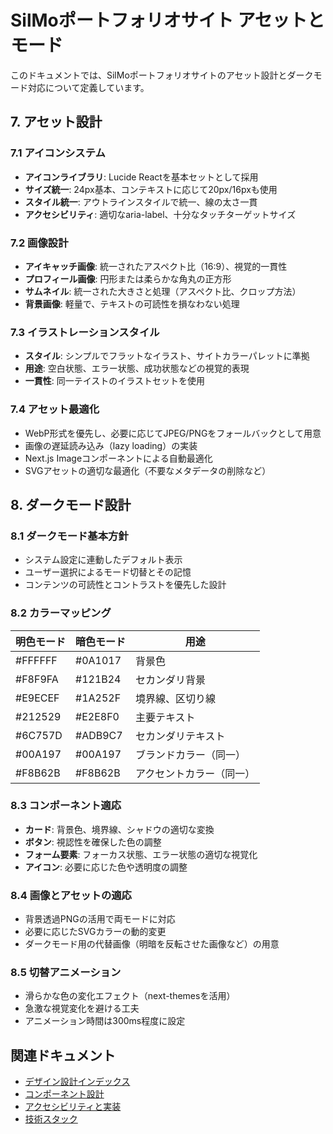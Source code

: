 # SilMoポートフォリオサイト アセットとモード

このドキュメントでは、SilMoポートフォリオサイトのアセット設計とダークモード対応について定義しています。

## 7. アセット設計

### 7.1 アイコンシステム

- **アイコンライブラリ**: Lucide Reactを基本セットとして採用
- **サイズ統一**: 24px基本、コンテキストに応じて20px/16pxも使用
- **スタイル統一**: アウトラインスタイルで統一、線の太さ一貫
- **アクセシビリティ**: 適切なaria-label、十分なタッチターゲットサイズ

### 7.2 画像設計

- **アイキャッチ画像**: 統一されたアスペクト比（16:9）、視覚的一貫性
- **プロフィール画像**: 円形または柔らかな角丸の正方形
- **サムネイル**: 統一された大きさと処理（アスペクト比、クロップ方法）
- **背景画像**: 軽量で、テキストの可読性を損なわない処理

### 7.3 イラストレーションスタイル

- **スタイル**: シンプルでフラットなイラスト、サイトカラーパレットに準拠
- **用途**: 空白状態、エラー状態、成功状態などの視覚的表現
- **一貫性**: 同一テイストのイラストセットを使用

### 7.4 アセット最適化

- WebP形式を優先し、必要に応じてJPEG/PNGをフォールバックとして用意
- 画像の遅延読み込み（lazy loading）の実装
- Next.js Imageコンポーネントによる自動最適化
- SVGアセットの適切な最適化（不要なメタデータの削除など）

## 8. ダークモード設計

### 8.1 ダークモード基本方針

- システム設定に連動したデフォルト表示
- ユーザー選択によるモード切替とその記憶
- コンテンツの可読性とコントラストを優先した設計

### 8.2 カラーマッピング

| 明色モード | 暗色モード | 用途 |
|-----------|----------|------|
| #FFFFFF | #0A1017 | 背景色 |
| #F8F9FA | #121B24 | セカンダリ背景 |
| #E9ECEF | #1A252F | 境界線、区切り線 |
| #212529 | #E2E8F0 | 主要テキスト |
| #6C757D | #ADB9C7 | セカンダリテキスト |
| #00A197 | #00A197 | ブランドカラー（同一） |
| #F8B62B | #F8B62B | アクセントカラー（同一） |

### 8.3 コンポーネント適応

- **カード**: 背景色、境界線、シャドウの適切な変換
- **ボタン**: 視認性を確保した色の調整
- **フォーム要素**: フォーカス状態、エラー状態の適切な視覚化
- **アイコン**: 必要に応じた色や透明度の調整

### 8.4 画像とアセットの適応

- 背景透過PNGの活用で両モードに対応
- 必要に応じたSVGカラーの動的変更
- ダークモード用の代替画像（明暗を反転させた画像など）の用意

### 8.5 切替アニメーション

- 滑らかな色の変化エフェクト（next-themesを活用）
- 急激な視覚変化を避ける工夫
- アニメーション時間は300ms程度に設定

## 関連ドキュメント

- [デザイン設計インデックス](./index.md)
- [コンポーネント設計](./コンポーネント設計.md)
- [アクセシビリティと実装](./アクセシビリティと実装.md)
- [技術スタック](../技術スタック/フロントエンド関連技術.md) 